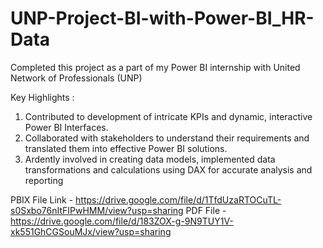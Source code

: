 # UNP-Project-BI-with-Power-BI_HR-Data

Completed this project as a part of my Power BI internship with United Network of Professionals (UNP)

Key Highlights :

1. Contributed to development of intricate KPIs and dynamic, interactive Power BI Interfaces.
2. Collaborated with stakeholders to understand their requirements and translated them into effective Power BI solutions.
3. Ardently involved in creating data models, implemented data transformations and calculations using DAX for accurate analysis and reporting

PBIX File Link - https://drive.google.com/file/d/1TfdUzaRTOCuTL-s0Sxbo76nItFIPwHMM/view?usp=sharing
PDF File - https://drive.google.com/file/d/183ZOX-g-9N9TUY1V-xk551GhCGSouMJx/view?usp=sharing

